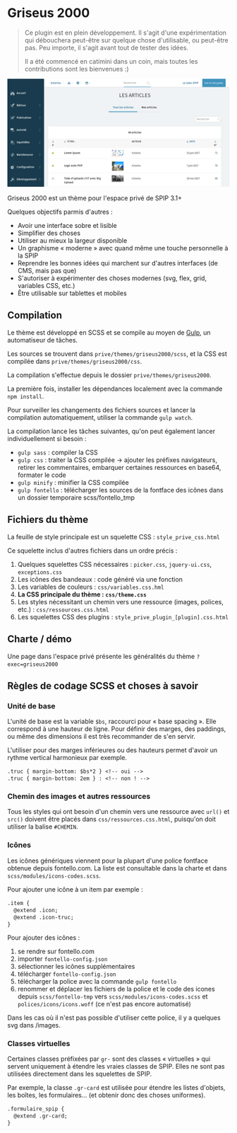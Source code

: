# Griseus 2000

> Ce plugin est en plein développement. Il s'agit d'une expérimentation qui débouchera peut-être sur quelque chose d'utilisable, ou peut-être pas. Peu importe, il s'agit avant tout de tester des idées.
>
> Il a été commencé en catimini dans un coin, mais toutes les contributions sont les bienvenues :)

![Capture d'écran](griseus2000-screenshot.png)

Griseus 2000 est un thème pour l'espace privé de SPIP 3.1+

Quelques objectifs parmis d'autres :

* Avoir une interface sobre et lisible
* Simplifier des choses
* Utiliser au mieux la largeur disponible
* Un graphisme « moderne » avec quand même une touche personnelle à la SPIP
* Reprendre les bonnes idées qui marchent sur d'autres interfaces (de CMS, mais pas que)
* S'autoriser à expérimenter des choses modernes (svg, flex, grid, variables CSS, etc.)
* Être utilisable sur tablettes et mobiles

## Compilation

Le thème est développé en SCSS et se compile au moyen de [Gulp](https://gulpjs.com/), un automatiseur de tâches.

Les sources se trouvent dans `prive/themes/griseus2000/scss`, et la CSS est compilée dans `prive/themes/griseus2000/css`.

La compilation s'effectue depuis le dossier `prive/themes/griseus2000`.

La première fois, installer les dépendances localement avec la commande `npm install`.

Pour surveiller les changements des fichiers sources et lancer la compilation automatiquement, utiliser la commande `gulp watch`.

La compilation lance les tâches suivantes, qu'on peut également lancer individuellement si besoin :

* `gulp sass` : compiler la CSS
* `gulp css` : traiter la CSS compilée -> ajouter les préfixes navigateurs, retirer les commentaires, embarquer certaines ressources en base64, formater le code
* `gulp minify` : minifier la CSS compilée
* `gulp fontello` : télécharger les sources de la fontface des icônes dans un dossier temporaire scss/fontello_tmp

## Fichiers du thème

La feuille de style principale est un squelette CSS : `style_prive_css.html`

Ce squelette inclus d'autres fichiers dans un ordre précis :

1. Quelques squelettes CSS nécessaires : `picker.css`, `jquery-ui.css`, `exceptions.css`
2. Les icônes des bandeaux : code généré via une fonction
3. Les variables de couleurs : `css/variables.css.hml`
4. **La CSS principale du thème : `css/theme.css`**
5. Les styles nécessitant un chemin vers une ressource (images, polices, etc.) : `css/ressources.css.html`
6. Les squelettes CSS des plugins : `style_prive_plugin_[plugin].css.html`

## Charte / démo

Une page dans l'espace privé présente les généralités du thème `?exec=griseus2000`

## Règles de codage SCSS et choses à savoir

### Unité de base

L'unité de base est la variable `$bs`, raccourci pour « base spacing ». Elle correspond à une hauteur de ligne. Pour définir des marges, des paddings, ou même des dimensions il est très recommander de s'en servir.

L'utiliser pour des marges inférieures ou des hauteurs permet d'avoir un rythme vertical harmonieux par exemple.

````
.truc { margin-bottom: $bs*2 } <!-- oui -->
.truc { margin-bottom: 2em } : <!-- non ! -->
````

### Chemin des images et autres ressources

Tous les styles qui ont besoin d'un chemin vers une ressource avec `url()` et `src()` doivent être placés dans `css/ressources.css.html`, puisqu'on doit utiliser la balise `#CHEMIN`.

### Icônes

Les icônes génériques viennent pour la plupart d'une police fontface obtenue depuis fontello.com.
La liste est consultable dans la charte et dans `scss/modules/icons-codes.scss`.

Pour ajouter une icône à un item par exemple :
````
.item {
  @extend .icon;
  @extend .icon-truc;
}
````

Pour ajouter des icônes :

1. se rendre sur fontello.com
2. importer `fontello-config.json`
3. sélectionner les icônes supplémentaires
4. télécharger `fontello-config.json`
5. télécharger la police avec la commande `gulp fontello`
6. renommer et déplacer les fichiers de la police et le code des icones depuis `scss/fontello-tmp` vers `scss/modules/icons-codes.scss` et `polices/icons/icons.woff` (ce n'est pas encore automatisé)

Dans les cas où il n'est pas possible d'utiliser cette police, il y a quelques svg dans /images.

### Classes virtuelles

Certaines classes préfixées par `gr-` sont des classes « virtuelles » qui servent uniquement à étendre les vraies classes de SPIP. Elles ne sont pas utilisées directement dans les squelettes de SPIP.

Par exemple, la classe `.gr-card` est utilisée pour étendre les listes d'objets, les boîtes, les formulaires... (et obtenir donc des choses uniformes).

````
.formulaire_spip {
  @extend .gr-card;
}
````